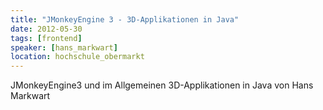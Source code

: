 ```yaml
---
title: "JMonkeyEngine 3 - 3D-Applikationen in Java"
date: 2012-05-30
tags: [frontend]
speaker: [hans_markwart]
location: hochschule_obermarkt
---
```


JMonkeyEngine3 und im Allgemeinen 3D-Applikationen in Java von Hans Markwart
